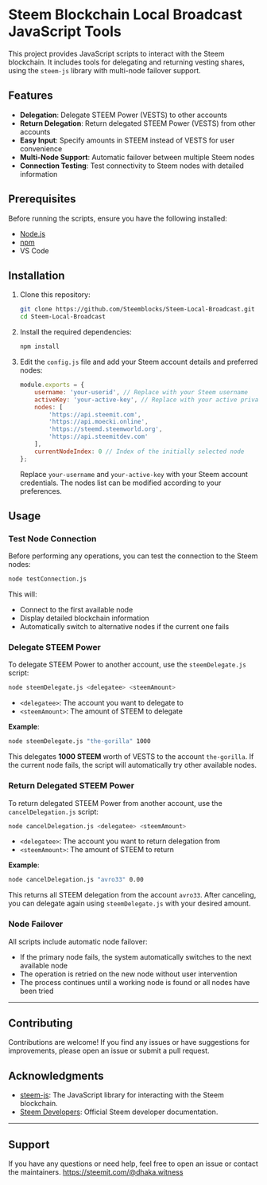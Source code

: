 # Steem Blockchain Local Broadcast JavaScript Tools

This project provides JavaScript scripts to interact with the Steem blockchain. It includes tools for delegating and returning vesting shares, using the `steem-js` library with multi-node failover support.

## Features

- **Delegation**: Delegate STEEM Power (VESTS) to other accounts
- **Return Delegation**: Return delegated STEEM Power (VESTS) from other accounts
- **Easy Input**: Specify amounts in STEEM instead of VESTS for user convenience
- **Multi-Node Support**: Automatic failover between multiple Steem nodes
- **Connection Testing**: Test connectivity to Steem nodes with detailed information

## Prerequisites

Before running the scripts, ensure you have the following installed:

- [Node.js](https://nodejs.org/)
- [npm](https://www.npmjs.com/)
- VS Code

## Installation

1. Clone this repository:

   ```bash
   git clone https://github.com/Steemblocks/Steem-Local-Broadcast.git
   cd Steem-Local-Broadcast
   ```

2. Install the required dependencies:

   ```bash
   npm install
   ```

3. Edit the `config.js` file and add your Steem account details and preferred nodes:

   ```javascript
   module.exports = {
       username: 'your-userid', // Replace with your Steem username
       activeKey: 'your-active-key', // Replace with your active private key
       nodes: [
           'https://api.steemit.com',
           'https://api.moecki.online',
           'https://steemd.steemworld.org',
           'https://api.steemitdev.com'
       ],
       currentNodeIndex: 0 // Index of the initially selected node
   };
   ```

   Replace `your-username` and `your-active-key` with your Steem account credentials. The nodes list can be modified according to your preferences.

## Usage

### Test Node Connection

Before performing any operations, you can test the connection to the Steem nodes:

```bash
node testConnection.js
```

This will:
- Connect to the first available node
- Display detailed blockchain information
- Automatically switch to alternative nodes if the current one fails

### Delegate STEEM Power 

To delegate STEEM Power to another account, use the `steemDelegate.js` script:

```bash
node steemDelegate.js <delegatee> <steemAmount>
```

- `<delegatee>`: The account you want to delegate to
- `<steemAmount>`: The amount of STEEM to delegate

**Example**:

```bash
node steemDelegate.js "the-gorilla" 1000
```

This delegates **1000 STEEM** worth of VESTS to the account `the-gorilla`. If the current node fails, the script will automatically try other available nodes.

### Return Delegated STEEM Power

To return delegated STEEM Power from another account, use the `cancelDelegation.js` script:

```bash
node cancelDelegation.js <delegatee> <steemAmount>
```

- `<delegatee>`: The account you want to return delegation from
- `<steemAmount>`: The amount of STEEM to return

**Example**:

```bash
node cancelDelegation.js "avro33" 0.00
```

This returns all STEEM delegation from the account `avro33`. After canceling, you can delegate again using `steemDelegate.js` with your desired amount.

### Node Failover

All scripts include automatic node failover:
- If the primary node fails, the system automatically switches to the next available node
- The operation is retried on the new node without user intervention
- The process continues until a working node is found or all nodes have been tried


---

## Contributing

Contributions are welcome! If you find any issues or have suggestions for improvements, please open an issue or submit a pull request.

## Acknowledgments

- [steem-js](https://github.com/steemit/steem-js): The JavaScript library for interacting with the Steem blockchain.
- [Steem Developers](https://developers.steem.io/): Official Steem developer documentation.

---

## Support

If you have any questions or need help, feel free to open an issue or contact the maintainers.
https://steemit.com/@dhaka.witness

